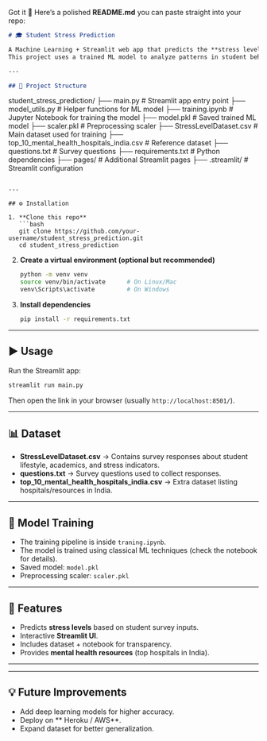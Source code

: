 
Got it 🚀 Here’s a polished **README.md** you can paste straight into your repo:

```markdown
# 🎓 Student Stress Prediction

A Machine Learning + Streamlit web app that predicts the **stress levels of students** based on survey responses.  
This project uses a trained ML model to analyze patterns in student behavior, lifestyle, and academics to classify stress levels.  

---

## 📂 Project Structure
```

student_stress_prediction/
   ├── main.py # Streamlit app entry point
   ├── model_utils.py # Helper functions for ML model
   ├── training.ipynb # Jupyter Notebook for training the model
   ├── model.pkl # Saved trained ML model
   ├── scaler.pkl # Preprocessing scaler
   ├── StressLevelDataset.csv # Main dataset used for training
   ├── top_10_mental_health_hospitals_india.csv # Reference dataset
   ├── questions.txt # Survey questions
   ├── requirements.txt # Python dependencies
   ├── pages/ # Additional Streamlit pages
   ├── .streamlit/ # Streamlit configuration
````

---

## ⚙️ Installation

1. **Clone this repo**
   ```bash
   git clone https://github.com/your-username/student_stress_prediction.git
   cd student_stress_prediction
````

2. **Create a virtual environment (optional but recommended)**

   ```bash
   python -m venv venv
   source venv/bin/activate      # On Linux/Mac
   venv\Scripts\activate         # On Windows
   ```

3. **Install dependencies**

   ```bash
   pip install -r requirements.txt
   ```

---

## ▶️ Usage

Run the Streamlit app:

```bash
streamlit run main.py
```

Then open the link in your browser (usually `http://localhost:8501/`).

---

## 📊 Dataset

* **StressLevelDataset.csv** → Contains survey responses about student lifestyle, academics, and stress indicators.
* **questions.txt** → Survey questions used to collect responses.
* **top\_10\_mental\_health\_hospitals\_india.csv** → Extra dataset listing hospitals/resources in India.

---

## 🧠 Model Training

* The training pipeline is inside `traning.ipynb`.
* The model is trained using classical ML techniques (check the notebook for details).
* Saved model: `model.pkl`
* Preprocessing scaler: `scaler.pkl`

---

## 🌟 Features

* Predicts **stress levels** based on student survey inputs.
* Interactive **Streamlit UI**.
* Includes dataset + notebook for transparency.
* Provides **mental health resources** (top hospitals in India).

---




---

## 💡 Future Improvements

* Add deep learning models for higher accuracy.
* Deploy on ** Heroku / AWS**.
* Expand dataset for better generalization.


